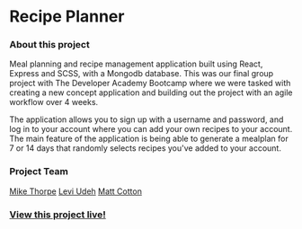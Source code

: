 # Recipe Planner 

### About this project
Meal planning and recipe management application built using React, Express and SCSS, with a Mongodb database. This was our final group project with The Developer Academy Bootcamp where we were tasked with creating a new concept application and building out the project with an agile workflow over 4 weeks.

The application allows you to sign up with a username  and password, and log in to your account where you can add your own recipes to your account. The main feature of the application is being able to generate a mealplan for 7 or 14 days that randomly selects recipes you've added to your account.

### Project Team

[Mike Thorpe](https://github.com/TTBoiMike)
[Levi Udeh](https://github.com/levilu800b)
[Matt Cotton](https://github.com/matthewcotton)

### [View this project live!](https://recipe-meal-planner.herokuapp.com/#/)
